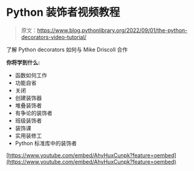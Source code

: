 # Python 装饰者视频教程

> 原文：<https://www.blog.pythonlibrary.org/2022/09/01/the-python-decorators-video-tutorial/>

了解 Python decorators 如何与 Mike Driscoll 合作

**你将学到什么:**

*   函数如何工作
*   功能自省
*   关闭
*   创建装饰器
*   堆叠装饰者
*   有争论的装饰者
*   班级装饰者
*   装饰课
*   实用装修工
*   Python 标准库中的装饰者

[https://www.youtube.com/embed/AhyHuxCunpk?feature=oembed](https://www.youtube.com/embed/AhyHuxCunpk?feature=oembed)